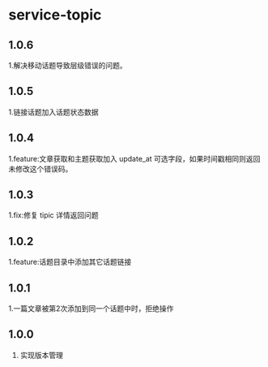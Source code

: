 # service-topic

## 1.0.6
1.解决移动话题导致层级错误的问题。

## 1.0.5
1.链接话题加入话题状态数据

## 1.0.4 
1.feature:文章获取和主题获取加入 update_at 可选字段，如果时间戳相同则返回未修改这个错误码。

## 1.0.3
1.fix:修复 tipic 详情返回问题

## 1.0.2
1.feature:话题目录中添加其它话题链接

## 1.0.1
1.一篇文章被第2次添加到同一个话题中时，拒绝操作

## 1.0.0
1. 实现版本管理
